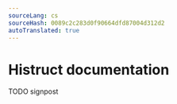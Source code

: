 ```yaml
---
sourceLang: cs
sourceHash: 0089c2c283d0f90664dfd87004d312d2
autoTranslated: true
---
```



# Histruct documentation

TODO signpost
